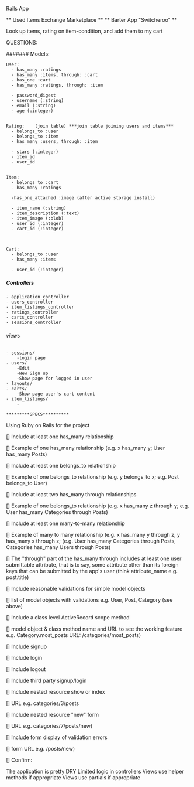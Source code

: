 Rails App

** Used Items Exchange Marketplace **
	** Barter App "Switcheroo" **

Look up items, rating on item-condition, and add them to my cart

QUESTIONS:


####### Models:

	User:  
	  - has_many :ratings
	  - has_many :items, through: :cart
	  - has_one :cart
	  - has_many :ratings, through: :item

	  - password_digest
	  - username (:string)
	  - email (:string)
	  - age (:integer)

	
	Rating:    (join table) ***join table joining users and items***
	  - belongs_to :user
      - belongs_to :item
	  - has_many :users, through: :item

	  - stars (:integer)
	  - item_id
	  - user_id


	Item:  
	  - belongs_to :cart
	  - has_many :ratings

	  -has_one_attached :image (after active storage install)

	  - item_name (:string)	
	  - item_description (:text)
	  - item_image (:blob)
	  - user_id (:integer)	
	  - cart_id (:integer)



	Cart:  
	  - belongs_to :user
	  - has_many :items

	  - user_id (:integer)
	  
	  	
	  


##### Controllers

	- application_controller
	- users_controller
	- item_listings_controller
	- ratings_controller
	- carts_controller
	- sessions_controller


###### views

	- sessions/ 
		-login page
	- users/
		-Edit
		-New Sign up
		-Show page for logged in user
	- layouts/
	- carts/
		-Show page user's cart content
	- item_listings/
		-

    *********SPECS**********
 Using Ruby on Rails for the project

[] Include at least one has_many relationship

[] Example of one has_many relationship (e.g. x has_many y; User has_many Posts)

[] Include at least one belongs_to relationship

[] Example of one belongs_to relationship (e.g. y belongs_to x; e.g. Post belongs_to User)

[] Include at least two has_many through relationships

[] Example of one belongs_to relationship (e.g. x has_many z through y; e.g. User has_many Categories through Posts)

[] Include at least one many-to-many relationship

[] Example of many to many relationship (e.g. x has_many y through z, y has_many x through z; (e.g. User has_many Categories through Posts, Categories has_many Users through Posts)

[] The "through" part of the has_many through includes at least one user submittable
attribute, that is to say, some attribute other than its foreign keys that can be submitted by the app's user (think attribute_name e.g. post.title)

[] Include reasonable validations for simple model objects

[] list of model objects with validations e.g. User, Post, Category (see above)

[] Include a class level ActiveRecord scope method

[] model object & class method name and URL to see the working feature e.g. Category.most_posts URL: /categories/most_posts)

[] Include signup

[] Include login

[] Include logout

[] Include third party signup/login

[] Include nested resource show or index

[] URL e.g. categories/3/posts

[] Include nested resource "new" form

[] URL e.g. categories/7/posts/new)

[] Include form display of validation errors

[] form URL e.g. /posts/new)

[] Confirm:

 The application is pretty DRY
 Limited logic in controllers
 Views use helper methods if appropriate
 Views use partials if appropriate